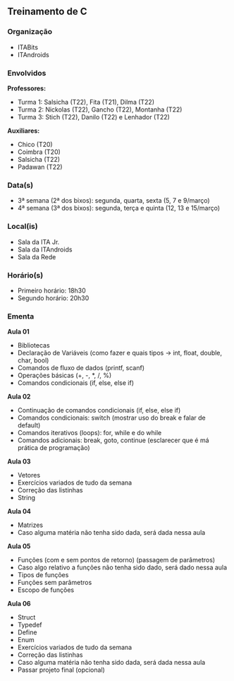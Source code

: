 ## Treinamento de C

### Organização
- ITABits
- ITAndroids

### Envolvidos

**Professores:**
- Turma 1: Salsicha (T22), Fita (T21), Dilma (T22)
- Turma 2: Nickolas (T22), Gancho (T22), Montanha (T22)
- Turma 3: Stich (T22), Danilo (T22) e Lenhador (T22)

**Auxiliares:**
- Chico (T20)
- Coimbra (T20)
- Salsicha (T22)
- Padawan  (T22)

### Data(s)
- 3ª semana (2ª dos bixos): segunda, quarta, sexta (5, 7 e 9/março)
- 4ª semana (3ª dos bixos): segunda, terça e quinta (12, 13 e 15/março)
	
### Local(is)
- Sala da ITA Jr.
- Sala da ITAndroids
- Sala da Rede
	
### Horário(s)
- Primeiro horário: 18h30
- Segundo horário: 20h30
	
### Ementa

**Aula 01**
- Bibliotecas
- Declaração de Variáveis (como fazer e quais tipos -> int, float, double, char, bool)
- Comandos de fluxo de dados (printf, scanf)
- Operações básicas (+, -, *, /, %)
- Comandos condicionais (if, else, else if)

**Aula 02**
- Continuação de comandos condicionais (if, else, else if)
- Comandos condicionais: switch (mostrar uso do break e falar de default)
- Comandos iterativos (loops): for, while e do while
- Comandos adicionais: break, goto, continue (esclarecer que é má prática de programação)

**Aula 03**
- Vetores
- Exercícios variados de tudo da semana
- Correção das listinhas
- String

**Aula 04**
- Matrizes
- Caso alguma matéria não tenha sido dada, será dada nessa aula

**Aula 05**
- Funções (com e sem pontos de retorno) (passagem de parâmetros)
- Caso algo relativo a funções não tenha sido dado, será dado nessa aula
- Tipos de funções
- Funções sem parâmetros
- Escopo de funções

**Aula 06**
- Struct
- Typedef
- Define
- Enum
- Exercícios variados de tudo da semana
- Correção das listinhas
- Caso alguma matéria não tenha sido dada, será dada nessa aula
- Passar projeto final (opcional)
